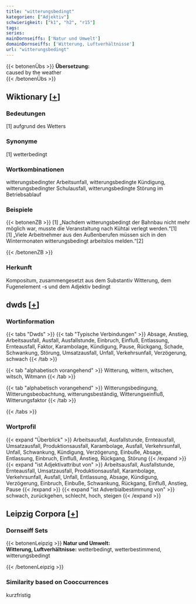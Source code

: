 ```yaml
---
title: "witterungsbedingt"
kategorien: ["Adjektiv"]
schwierigkeit: ["k1", "h2", "r15"]
tags:
series:
mainDornseiffs: ['Natur und Umwelt']
domainDornseiffs: ['Witterung, Luftverhältnisse']
url: "witterungsbedingt"
---
```


{{< betonenÜbs >}}
**Übersetzung:**  
caused by the weather  
{{< /betonenÜbs >}}

## Wiktionary [[+](https://de.wiktionary.org/wiki/witterungsbedingt)]

### Bedeutungen
[1] aufgrund des Wetters  

### Synonyme
[1] wetterbedingt  

### Wortkombinationen
witterungsbedingter Arbeitsunfall, witterungsbedingte Kündigung, witterungsbedingter Schulausfall, witterungsbedingte Störung im Betriebsablauf  

### Beispiele
{{< betonenZB >}}
[1] „Nachdem witterungsbedingt der Bahnbau nicht mehr möglich war, musste die Veranstaltung nach Kühtai verlegt werden.“[1]  
[1] „Viele Arbeitnehmer aus den Außenberufen müssen sich in den Wintermonaten witterungsbedingt arbeitslos melden.“[2]  

{{< /betonenZB >}}
### Herkunft
Kompositum, zusammengesetzt aus dem Substantiv Witterung, dem Fugenelement -s und dem Adjektiv bedingt  



## dwds [[+](https://www.dwds.de/wb/witterungsbedingt)]

### Wortinformation
{{< tabs "Dwds" >}}
{{< tab "Typische Verbindungen" >}}
Absage, Anstieg, Arbeitsausfall, Ausfall, Ausfallstunde, Einbruch, Einfluß, Entlassung, Ernteausfall, Faktor, Karambolage, Kündigung, Pause, Rückgang, Schade, Schwankung, Störung, Umsatzausfall, Unfall, Verkehrsunfall, Verzögerung, schwach
{{< /tab >}}

{{< tab "alphabetisch vorangehend" >}}
Witterung, wittern, witschen, witsch, Witmann
{{< /tab >}}

{{< tab "alphabetisch vorangehend" >}}
Witterungsbedingung, Witterungsbeobachtung, witterungsbeständig, Witterungseinfluß, Witterungsfaktor
{{< /tab >}}

{{< /tabs >}}

### Wortprofil
{{< expand "Überblick" >}} Arbeitsausfall, Ausfallstunde, Ernteausfall, Umsatzausfall, Produktionsausfall, Karambolage, Ausfall, Verkehrsunfall, Unfall, Schwankung, Kündigung, Verzögerung, Einbuße, Absage, Entlassung, Einbruch, Einfluß, Anstieg, Rückgang, Störung {{< /expand >}}
{{< expand "ist Adjektivattribut von" >}} Arbeitsausfall, Ausfallstunde, Ernteausfall, Umsatzausfall, Produktionsausfall, Karambolage, Verkehrsunfall, Ausfall, Unfall, Entlassung, Absage, Kündigung, Verzögerung, Einbruch, Einbuße, Schwankung, Rückgang, Einfluß, Anstieg, Pause {{< /expand >}}
{{< expand "ist Adverbialbestimmung von" >}} schwach, zurückgehen, schlecht, hoch, steigen {{< /expand >}}

## Leipzig Corpora [[+](https://corpora.uni-leipzig.de/en/res?word=witterungsbedingt&corpusId=deu_newscrawl-public_2018)]

### Dornseiff Sets
{{< betonenLeipzig >}}
**Natur und Umwelt:**  
**Witterung, Luftverhältnisse:** wetterbedingt, wetterbestimmend, witterungsbedingt  

{{< /betonenLeipzig >}}

### Similarity based on Cooccurrences
kurzfristig

